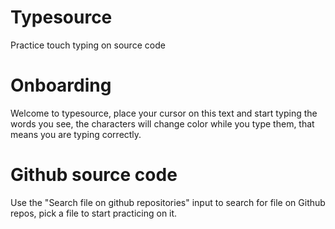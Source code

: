 # Typesource

Practice touch typing on source code

# Onboarding

Welcome to typesource, place your cursor on this text and start typing the words you see, the characters will change color while you type them, that means you are typing correctly.

# Github source code

Use the "Search file on github repositories" input to search for file on Github repos, pick a file to start practicing on it.
